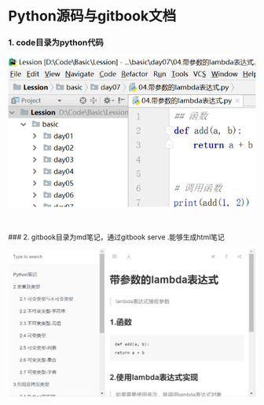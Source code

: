 # Python源码与gitbook文档

### 1. code目录为python代码

![](screenshot1.png)

<br>
<br>
### 2. gitbook目录为md笔记，通过gitbook serve .能够生成html笔记

![](screenshot.png)